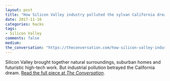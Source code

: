```yaml
---
layout: post
title: "How Silicon Valley industry polluted the sylvan California dream"
date: 2017-11-16
categories: hacks
tags:
- Silicon Valley
comments: false
medium:
the_conversation: "https://theconversation.com/how-silicon-valley-industry-polluted-the-sylvan-california-dream-85810"
---
```


Silicon Valley brought together natural surroundings, suburban homes and futuristic high-tech work. But industrial pollution betrayed the California dream. [Read the full piece at *The Conversation*](https://theconversation.com/how-silicon-valley-industry-polluted-the-sylvan-california-dream-85810).

